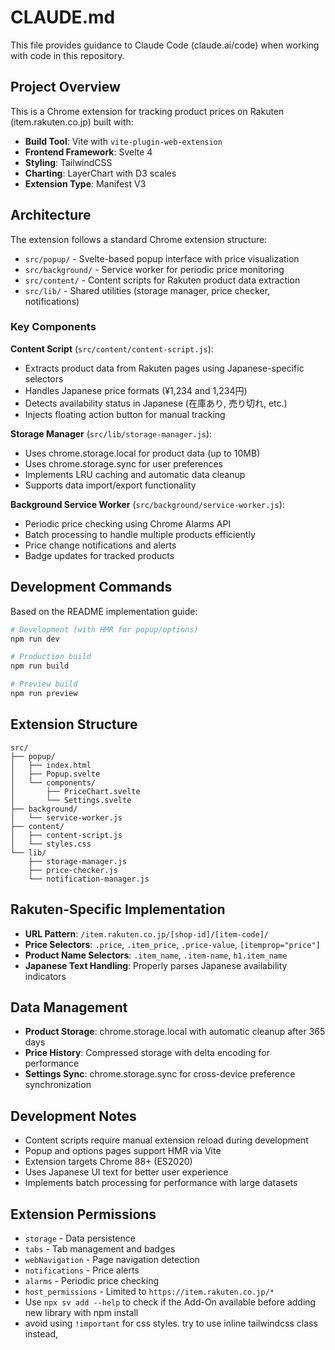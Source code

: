 # CLAUDE.md

This file provides guidance to Claude Code (claude.ai/code) when working with code in this repository.

## Project Overview

This is a Chrome extension for tracking product prices on Rakuten (item.rakuten.co.jp) built with:
- **Build Tool**: Vite with `vite-plugin-web-extension`
- **Frontend Framework**: Svelte 4 
- **Styling**: TailwindCSS
- **Charting**: LayerChart with D3 scales
- **Extension Type**: Manifest V3

## Architecture

The extension follows a standard Chrome extension structure:
- `src/popup/` - Svelte-based popup interface with price visualization
- `src/background/` - Service worker for periodic price monitoring 
- `src/content/` - Content scripts for Rakuten product data extraction
- `src/lib/` - Shared utilities (storage manager, price checker, notifications)

### Key Components

**Content Script** (`src/content/content-script.js`):
- Extracts product data from Rakuten pages using Japanese-specific selectors
- Handles Japanese price formats (¥1,234 and 1,234円)
- Detects availability status in Japanese (在庫あり, 売り切れ, etc.)
- Injects floating action button for manual tracking

**Storage Manager** (`src/lib/storage-manager.js`):
- Uses chrome.storage.local for product data (up to 10MB)
- Uses chrome.storage.sync for user preferences
- Implements LRU caching and automatic data cleanup
- Supports data import/export functionality

**Background Service Worker** (`src/background/service-worker.js`):
- Periodic price checking using Chrome Alarms API
- Batch processing to handle multiple products efficiently
- Price change notifications and alerts
- Badge updates for tracked products

## Development Commands

Based on the README implementation guide:

```bash
# Development (with HMR for popup/options)
npm run dev

# Production build
npm run build

# Preview build
npm run preview
```

## Extension Structure

```
src/
├── popup/
│   ├── index.html
│   ├── Popup.svelte
│   └── components/
│       ├── PriceChart.svelte
│       └── Settings.svelte
├── background/
│   └── service-worker.js
├── content/
│   ├── content-script.js
│   └── styles.css
└── lib/
    ├── storage-manager.js
    ├── price-checker.js
    └── notification-manager.js
```

## Rakuten-Specific Implementation

- **URL Pattern**: `/item.rakuten.co.jp/[shop-id]/[item-code]/`
- **Price Selectors**: `.price`, `.item_price`, `.price-value`, `[itemprop="price"]`
- **Product Name Selectors**: `.item_name`, `.item-name`, `h1.item_name`
- **Japanese Text Handling**: Properly parses Japanese availability indicators

## Data Management

- **Product Storage**: chrome.storage.local with automatic cleanup after 365 days
- **Price History**: Compressed storage with delta encoding for performance
- **Settings Sync**: chrome.storage.sync for cross-device preference synchronization

## Development Notes

- Content scripts require manual extension reload during development
- Popup and options pages support HMR via Vite
- Extension targets Chrome 88+ (ES2020)
- Uses Japanese UI text for better user experience
- Implements batch processing for performance with large datasets

## Extension Permissions

- `storage` - Data persistence
- `tabs` - Tab management and badges
- `webNavigation` - Page navigation detection
- `notifications` - Price alerts
- `alarms` - Periodic price checking
- `host_permissions` - Limited to `https://item.rakuten.co.jp/*`
- Use `npx sv add --help` to check if the Add-On available before adding new library with npm install
- avoid using `!important` for css styles. try to use inline tailwindcss class instead,